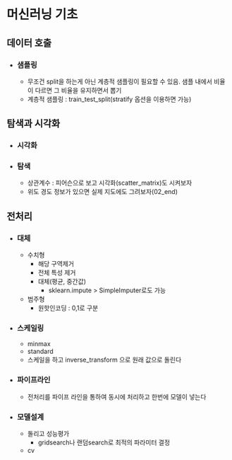# 머신러닝 기초

## 데이터 호출

- ### 샘플링
  - 무조건 split을 하는게 아닌 계층적 샘플링이 필요할 수 있음. 샘플 내에서 비율이 다르면 그 비율을 유지하면서 뽑기
  - 계층적 샘플링 : train_test_split(stratify 옵션을 이용하면 가능)

## 탐색과 시각화

- ### 시각화
- ### 탐색
  - 상관계수 : 피어슨으로 보고 시각화(scatter_matrix)도 시켜보자
  - 위도 경도 정보가 있으면 실제 지도에도 그려보자(02_end)

## 전처리

- ### 대체
  - 수치형
    - 해당 구역제거
    - 전체 특성 제거
    - 대체(평균, 중간값)
      - sklearn.impute > SimpleImputer로도 가능
  - 범주형
    - 원핫인코딩 : 0,1로 구분

- ### 스케일링
  - minmax
  - standard
  - 스케일을 하고 inverse_transform 으로 원래 값으로 돌린다

- ### 파이프라인
  - 전처리를 파이프 라인을 통하여 동시에 처리하고 한번에 모델이 넣는다

- ### 모델설계
  - 돌리고 성능평가
    - gridsearch나 랜덤search로 최적의 파라미터 결정
  - cv